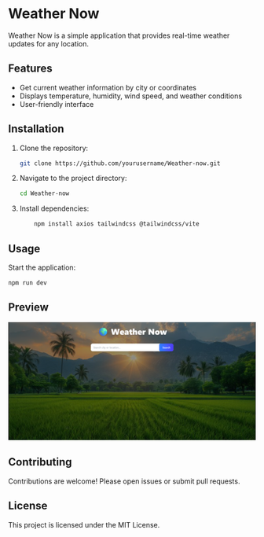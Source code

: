 # Weather Now

Weather Now is a simple application that provides real-time weather updates for any location.

## Features

- Get current weather information by city or coordinates
- Displays temperature, humidity, wind speed, and weather conditions
- User-friendly interface

## Installation

1. Clone the repository:
    ```bash
    git clone https://github.com/yourusername/Weather-now.git
    ```
2. Navigate to the project directory:
    ```bash
    cd Weather-now
    ```
3. Install dependencies:
    ```bash
        npm install axios tailwindcss @tailwindcss/vite
    ```

## Usage

Start the application:
```bash
npm run dev
```
## Preview

[![Weather Now Screenshot](Screenshot.png)](weatherapp.mp4)

  

## Contributing

Contributions are welcome! Please open issues or submit pull requests.

## License

This project is licensed under the MIT License.

